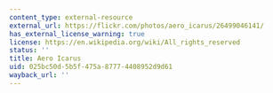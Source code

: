 ```yaml
---
content_type: external-resource
external_url: https://flickr.com/photos/aero_icarus/26499046141/
has_external_license_warning: true
license: https://en.wikipedia.org/wiki/All_rights_reserved
status: ''
title: Aero Icarus
uid: 025bc50d-5b5f-475a-8777-4408952d9d61
wayback_url: ''
---
```

